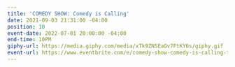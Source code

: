 ```yaml
---
title: 'COMEDY SHOW: Comedy is Calling'
date: 2021-09-03 21:31:00 -04:00
position: 10
event-date: 2022-07-01 20:00:00 -04:00
end-time: 10PM
giphy-url: https://media.giphy.com/media/xTk9ZNSEaGv7FtKY6s/giphy.gif
event-url: https://www.eventbrite.com/e/comedy-show-comedy-is-calling-tickets-373083872907
---
```


